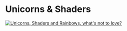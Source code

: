 # Unicorns & Shaders

[![Unicorns, Shaders and Rainbows, what's not to love?](//imgur.com/a/tBeJomq)](https://www.youtube.com/watch?v=ODyaFl8fLt4 "Unicorns, Shaders and Rainbows, what's not to love?")
